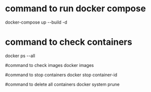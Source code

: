 # command to run docker compose
docker-compose up --build -d

# command to check containers
docker ps --all

#command to check images
docker images

#command to stop containers
docker stop container-id

#command to delete all containers
docker system prune
